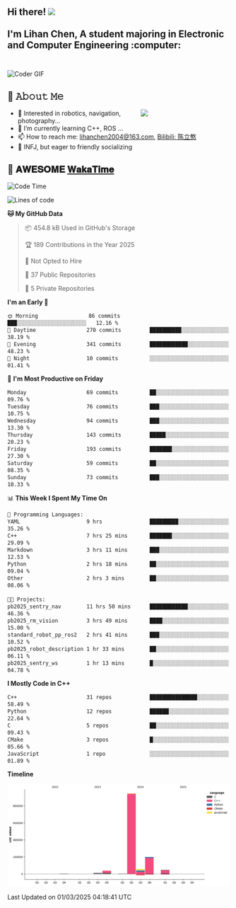 <h2 align="left">
 <abc>
  <br>Hi there! <img src="https://user-images.githubusercontent.com/42378118/110234147-e3259600-7f4e-11eb-95be-0c4047144dea.gif" width="30"><br>
  <br> I'm Lihan Chen, A student majoring in Electronic and Computer Engineering :computer:<br>
  <br>
 </abc>
</h2>

<img align="center" src="https://media.giphy.com/media/SWoSkN6DxTszqIKEqv/giphy.gif" alt="Coder GIF" width="500">

## :book: 𝙰𝚋𝚘𝚞𝚝 𝙼𝚎

<img align="right" width="40%" src="https://github-readme-stats.vercel.app/api?username=LihanChen2004&show_icons=true&icon_color=CE1D2D&text_color=718096&bg_color=ffffff&hide_title=true" />

- 🌟 Interested in robotics, navigation, photography...
- 🌱 I’m currently learning C++, ROS ... 
- 📫 How to reach me: lihanchen2004@163.com, [Bilibili: 陈立憨](https://space.bilibili.com/170786212)
- 👯 INFJ, but eager to friendly socializing

## 📜 𝐀𝐖𝐄𝐒𝐎𝐌𝐄 [𝐖𝐚𝐤𝐚𝐓𝐢𝐦𝐞](https://github.com/anmol098/waka-readme-stats)

<!--START_SECTION:waka-->
![Code Time](http://img.shields.io/badge/Code%20Time-866%20hrs%2034%20mins-blue)

![Lines of code](https://img.shields.io/badge/From%20Hello%20World%20I%27ve%20Written-1.3%20million%20lines%20of%20code-blue)

**🐱 My GitHub Data** 

> 📦 454.8 kB Used in GitHub's Storage 
 > 
> 🏆 189 Contributions in the Year 2025
 > 
> 🚫 Not Opted to Hire
 > 
> 📜 37 Public Repositories 
 > 
> 🔑 5 Private Repositories 
 > 
**I'm an Early 🐤** 

```text
🌞 Morning                86 commits          ███░░░░░░░░░░░░░░░░░░░░░░   12.16 % 
🌆 Daytime                270 commits         ██████████░░░░░░░░░░░░░░░   38.19 % 
🌃 Evening                341 commits         ████████████░░░░░░░░░░░░░   48.23 % 
🌙 Night                  10 commits          ░░░░░░░░░░░░░░░░░░░░░░░░░   01.41 % 
```
📅 **I'm Most Productive on Friday** 

```text
Monday                   69 commits          ██░░░░░░░░░░░░░░░░░░░░░░░   09.76 % 
Tuesday                  76 commits          ███░░░░░░░░░░░░░░░░░░░░░░   10.75 % 
Wednesday                94 commits          ███░░░░░░░░░░░░░░░░░░░░░░   13.30 % 
Thursday                 143 commits         █████░░░░░░░░░░░░░░░░░░░░   20.23 % 
Friday                   193 commits         ███████░░░░░░░░░░░░░░░░░░   27.30 % 
Saturday                 59 commits          ██░░░░░░░░░░░░░░░░░░░░░░░   08.35 % 
Sunday                   73 commits          ███░░░░░░░░░░░░░░░░░░░░░░   10.33 % 
```


📊 **This Week I Spent My Time On** 

```text
💬 Programming Languages: 
YAML                     9 hrs               █████████░░░░░░░░░░░░░░░░   35.26 % 
C++                      7 hrs 25 mins       ███████░░░░░░░░░░░░░░░░░░   29.09 % 
Markdown                 3 hrs 11 mins       ███░░░░░░░░░░░░░░░░░░░░░░   12.53 % 
Python                   2 hrs 18 mins       ██░░░░░░░░░░░░░░░░░░░░░░░   09.04 % 
Other                    2 hrs 3 mins        ██░░░░░░░░░░░░░░░░░░░░░░░   08.06 % 

🐱‍💻 Projects: 
pb2025_sentry_nav        11 hrs 50 mins      ████████████░░░░░░░░░░░░░   46.36 % 
pb2025_rm_vision         3 hrs 49 mins       ████░░░░░░░░░░░░░░░░░░░░░   15.00 % 
standard_robot_pp_ros2   2 hrs 41 mins       ███░░░░░░░░░░░░░░░░░░░░░░   10.52 % 
pb2025_robot_description 1 hr 33 mins        ██░░░░░░░░░░░░░░░░░░░░░░░   06.11 % 
pb2025_sentry_ws         1 hr 13 mins        █░░░░░░░░░░░░░░░░░░░░░░░░   04.78 % 
```

**I Mostly Code in C++** 

```text
C++                      31 repos            ███████████████░░░░░░░░░░   58.49 % 
Python                   12 repos            ██████░░░░░░░░░░░░░░░░░░░   22.64 % 
C                        5 repos             ██░░░░░░░░░░░░░░░░░░░░░░░   09.43 % 
CMake                    3 repos             █░░░░░░░░░░░░░░░░░░░░░░░░   05.66 % 
JavaScript               1 repo              ░░░░░░░░░░░░░░░░░░░░░░░░░   01.89 % 
```



**Timeline**

![Lines of Code chart](https://raw.githubusercontent.com/LihanChen2004/LihanChen2004/main/assets/bar_graph.png)


 Last Updated on 01/03/2025 04:18:41 UTC
<!--END_SECTION:waka-->

<!--
**LihanChen2004/LihanChen2004** is a ✨ _special_ ✨ repository because its `README.md` (this file) appears on your GitHub profile.

Here are some ideas to get you started:

- 🔭 I’m currently working on ...
- 🌱 I’m currently learning ...
- 👯 I’m looking to collaborate on ...
- 🤔 I’m looking for help with ...
- 💬 Ask me about ...
- 📫 How to reach me: ...
- 😄 Pronouns: ...
- ⚡ Fun fact: ...
-->
